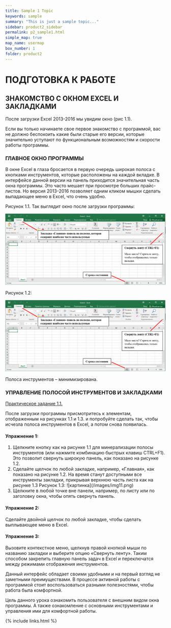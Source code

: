 ```yaml
---
title: Sample 1 Topic
keywords: sample
summary: "This is just a sample topic..."
sidebar: product2_sidebar
permalink: p2_sample1.html
simple_map: true
map_name: usermap
box_number: 1
folder: product2
---
```


# ПОДГОТОВКА К РАБОТЕ

## ЗНАКОМСТВО С ОКНОМ EXCEL И ЗАКЛАДКАМИ

После загрузки Excel 2013-2016 мы увидим окно (рис 1.1).

Если вы только начинаете свое первое знакомство с программой, вас не должно беспокоить какие были старые его версии, которые значительно уступают по функциональным возможностям и скорости работы программы.

### ГЛАВНОЕ ОКНО ПРОГРАММЫ

В окне Excel в глаза бросается в первую очередь широкая полоса с кнопками инструментов, которые расположены на каждой вкладке. В интерфейсе данной версии на панель приходится значительная часть окна программы. Это часто мешает при просмотре больших прайс-листов. Но версия 2013-2016 позволяет одним кликом мышки сделать выпадающее меню в Excel, что очень удобно.

Рисунок 1.1. Так выглядит окно после загрузки программы:

![картинка](/images/img11.png)

Рисунок 1.2:

![картинка](/images/img11.png)

Полоса инструментов – минимизирована.

### УПРАВЛЕНИЕ ПОЛОСОЙ ИНСТРУМЕНТОВ И ЗАКЛАДКАМИ

<ins>Практическое задание 1.1.</ins>

После загрузки программы присмотритесь к элементам, отображенным на рисунках 1.1 и 1.3. и попробуйте сделать так, чтобы исчезла полоса инструментов в Excel, а потом снова появилась.

#### Упражнение 1:

<ol>
    <li>
        Щелкните кнопку как на рисунке 1.1 для минерализации полосы инструментов (или нажмите комбинацию быстрых клавиш CTRL+F1). Это позволит свернуть широкую панель, как показано на рисунке 1.2.
    </li>
    <li>
        Сделайте щелчок по любой закладке, например, «Главная», как показано на рисунке 1.2. На время станут доступными все инструменты закладки, прикрывая верхнюю часть листа как на рисунке 1.3
        Рисунок 1.3:
        ![картинка](/images/img11.png)
    </li>
    <li>
        Щелкните в любой точке вне панели, например, по листу или по заголовку окна, чтобы опять свернуть панель.
    </li>
</ol>

#### Упражнение 2:

Сделайте двойной щелчок по любой закладке, чтобы сделать выплывающее меню в Excel.

#### Упражнение 3:

Вызовите контекстное меню, щелкнув правой кнопкой мыши по названию закладки и выберите опцию «Свернуть ленту». Таким способом закрепить главную панель задач в Excel и переключатся между режимами отображения инструментов.

Данный интерфейс обладает своими удобными и на первый взгляд не заметными преимуществами. В процессе активной работы с программой стоит воспользоваться разными полезностями, чтобы работа была комфортной.

Цель данного урока ознакомить пользователя с внешним видом окна программы. А также ознакомление с основными инструментами и управления ими для комфортной работы.

{% include links.html %}
